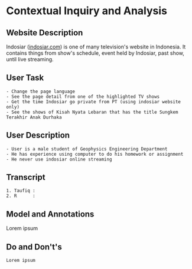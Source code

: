 # Contextual Inquiry and Analysis
## Website Description
Indosiar (<a href="indosiar.com">indosiar.com</a>) is one of many television's website in Indonesia. It contains things from show's schedule, event held by Indosiar, past show, until live streaming.
## User Task
```text
- Change the page language
- See the page detail from one of the highlighted TV shows
- Get the time Indosiar go private from PT (using indosiar website only)
- See the shows of Kisah Nyata Lebaran that has the title Sungkem Terakhir Anak Durhaka
```
## User Description
```text
- User is a male student of Geophysics Engineering Department
- He has experience using computer to do his homework or assignment
- He never use indosiar online streaming
```
## Transcript
```text
1. Taufiq :
2. R      :

```

## Model and Annotations
Lorem ipsum

## Do and Don't's
```text
Lorem ipsum
```
